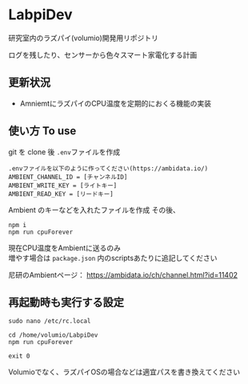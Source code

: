 # LabpiDev

研究室内のラズパイ(volumio)開発用リポジトリ

ログを残したり、センサーから色々スマート家電化する計画

## 更新状況

* AmniemtにラズパイのCPU温度を定期的におくる機能の実装

## 使い方 To use

git を clone 後
`.env`ファイルを作成

```
.envファイルを以下のように作ってください(https://ambidata.io/)
AMBIENT_CHANNEL_ID = [チャンネルID]
AMBIENT_WRITE_KEY = [ライトキー]
AMBIENT_READ_KEY = [リードキー]
```

Ambient のキーなどを入れたファイルを作成
その後、

```
npm i
npm run cpuForever
```

現在CPU温度をAmbientに送るのみ  
増やす場合は `package.json` 内のscriptsあたりに追記してください

尼研のAmbientページ： https://ambidata.io/ch/channel.html?id=11402

## 再起動時も実行する設定

```
sudo nano /etc/rc.local
```

```
cd /home/volumio/LabpiDev
npm run cpuForever

exit 0
```

Volumioでなく、ラズパイOSの場合などは適宜パスを書き換えてください
